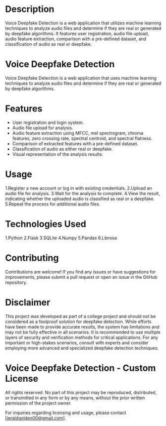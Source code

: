 # Description
Voice Deepfake Detection is a web application that utilizes machine learning techniques to analyze audio files and determine if they are real or generated by deepfake algorithms. It features user registration, audio file upload, audio feature extraction, comparison with a pre-defined dataset, and classification of audio as real or deepfake. 


# Voice Deepfake Detection

Voice Deepfake Detection is a web application that uses machine learning techniques to analyze audio files and determine if they are real or generated by deepfake algorithms.

# Features

- User registration and login system.
- Audio file upload for analysis.
- Audio feature extraction using MFCC, mel spectrogram, chroma features, zero crossing rate, spectral centroid, and spectral flatness.
- Comparison of extracted features with a pre-defined dataset.
- Classification of audio as either real or deepfake.
- Visual representation of the analysis results.

# Usage
1.Register a new account or log in with existing credentials.
2.Upload an audio file for analysis.
3.Wait for the analysis to complete.
4.View the result, indicating whether the uploaded audio is classified as real or a deepfake.
5.Repeat the process for additional audio files.

# Technologies Used
1.Python
2.Flask
3.SQLite
4.Numpy
5.Pandas
6.Librosa

# Contributing

Contributions are welcome! If you find any issues or have suggestions for improvements, please submit a pull request or open an issue in the GitHub repository.

# Disclaimer
This project was developed as part of a college project and should not be considered as a foolproof solution for deepfake detection. While efforts have been made to provide accurate results, the system has limitations and may not be fully effective in all scenarios. It is recommended to use multiple layers of security and verification methods for critical applications. For any important or high-stakes scenarios, consult with experts and consider employing more advanced and specialized deepfake detection techniques.

# Voice Deepfake Detection - Custom License

All rights reserved. No part of this project may be reproduced, distributed, or transmitted in any form or by any means, without the prior written permission of the project owner.

For inquiries regarding licensing and usage, please contact [jeraldgolden00@gmail.com].
